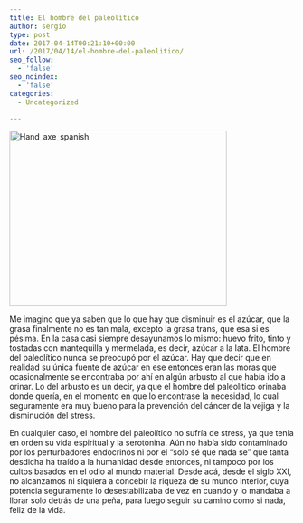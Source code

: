 ```yaml
---
title: El hombre del paleolítico
author: sergio
type: post
date: 2017-04-14T00:21:10+00:00
url: /2017/04/14/el-hombre-del-paleolitico/
seo_follow:
  - 'false'
seo_noindex:
  - 'false'
categories:
  - Uncategorized

---
```

<a href="http://blog.crazyrobot.net/files/2017/04/Hand_axe_spanish.gif" rel="attachment wp-att-1226"><img class="aligncenter  wp-image-1226" src="http://blog.crazyrobot.net/files/2017/04/Hand_axe_spanish.gif" alt="Hand_axe_spanish" width="384" height="310" /></a>

Me imagino que ya saben que lo que hay que disminuir es el azúcar, que la grasa finalmente no es tan mala, excepto la grasa trans, que esa si es pésima. En la casa casi siempre desayunamos lo mismo: huevo frito, tinto y tostadas con mantequilla y mermelada, es decir, azúcar a la lata. El hombre del paleolítico nunca se preocupó por el azúcar. Hay que decir que en realidad su única fuente de azúcar en ese entonces eran las moras que ocasionalmente se encontraba por ahí en algún arbusto al que había ido a orinar. Lo del arbusto es un decir, ya que el hombre del paleolítico orinaba donde quería, en el momento en que lo encontrase la necesidad, lo cual seguramente era muy bueno para la prevención del cáncer de la vejiga y la disminución del stress.

En cualquier caso, el hombre del paleolítico no sufría de stress, ya que tenia en orden su vida espiritual y la serotonina. Aún no había sido contaminado por los perturbadores endocrinos ni por el &#8220;solo sé que nada se&#8221; que tanta desdicha ha traído a la humanidad desde entonces, ni tampoco por los cultos basados en el odio al mundo material. Desde acá, desde el siglo XXI, no alcanzamos ni siquiera a concebir la riqueza de su mundo interior, cuya potencia seguramente lo desestabilizaba de vez en cuando y lo mandaba a llorar solo detrás de una peña, para luego seguir su camino como si nada, feliz de la vida.